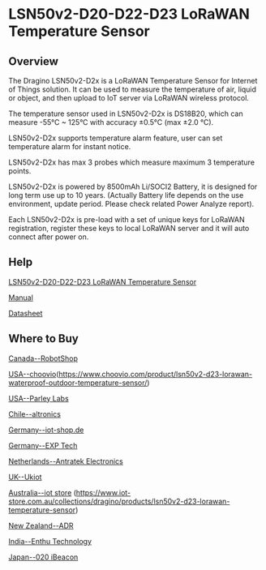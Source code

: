 # LSN50v2-D20-D22-D23 LoRaWAN Temperature Sensor

## Overview
The Dragino LSN50v2-D2x is a LoRaWAN Temperature Sensor for Internet of Things solution. 
It can be used to measure the temperature of air, liquid or object, and then upload to IoT server via LoRaWAN wireless protocol. 

The temperature sensor used in LSN50v2-D2x is DS18B20, which can measure -55°C ~ 125°C with accuracy ±0.5°C (max ±2.0 °C). 

LSN50v2-D2x supports temperature alarm feature, user can set temperature alarm for instant notice.

LSN50v2-D2x has max 3 probes which measure maximum 3 temperature points. 

LSN50v2-D2x is powered by 8500mAh Li/SOCI2 Battery, it is designed for long term use up to 10 years. (Actually Battery life depends on the use environment, update period. Please check related Power Analyze report).

Each LSN50v2-D2x is pre-load with a set of unique keys for LoRaWAN registration, register these keys to local LoRaWAN server and it will auto connect after power on.


## Help
[LSN50v2-D20-D22-D23 LoRaWAN Temperature Sensor](https://www.dragino.com/products/temperature-humidity-sensor/item/192-lsn50v2-d22.html)

[Manual](https://www.dragino.com/downloads/downloads/LoRa_End_Node/LSN50v2-D20/LSN50v2-D20-D22-D23_LoRaWAN_Temperature_Manual_v1.0.pdf)

[Datasheet](https://www.dragino.com/downloads/downloads/LoRa_End_Node/LSN50v2-D20/Datasheet_LSN50v2-D2x_LoRaWAN_Temperature_Sensor.pdf)


## Where to Buy

[Canada--RobotShop](https://www.robotshop.com/en/dragino-technology.html)

[USA--choovio](https://www.choovio.com/product/lsn50v2-d22-lorawan-waterproof-outdoor-temperature-sensor/)(https://www.choovio.com/product/lsn50v2-d23-lorawan-waterproof-outdoor-temperature-sensor/)

[USA--Parley Labs](https://shop.parleylabs.com/collections/dragino)

[Chile--altronics](https://altronics.cl/index.php?route=product/search&search=dragino)

[Germany--iot-shop.de](https://iot-shop.de/shop/category/marke-dragino-105)

[Germany--EXP Tech](https://www.exp-tech.de/dragino/)

[Netherlands--Antratek Electronics](https://www.antratek.nl/dragino)

[UK--Ukiot](https://www.ukiot.store/shop/)

[Australia--iot store](https://www.iot-store.com.au/collections/dragino/products/lsn50v2-d22-lorawan-temperature-sensor)
(https://www.iot-store.com.au/collections/dragino/products/lsn50v2-d23-lorawan-temperature-sensor)

[New Zealand--ADR](https://www.adriley.co.nz/products-and-services/iot-range)

[India--Enthu Technology](https://www.enthutech.in/zh_HK/shop?ppg=20)

[Japan--020 iBeacon](https://www.thethingsnetwork.org/device-repository/)
